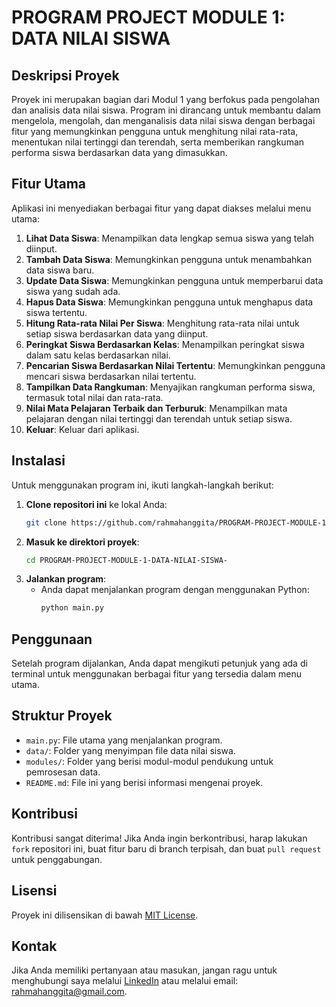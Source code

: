 # PROGRAM PROJECT MODULE 1: DATA NILAI SISWA

## Deskripsi Proyek

Proyek ini merupakan bagian dari Modul 1 yang berfokus pada pengolahan dan analisis data nilai siswa. Program ini dirancang untuk membantu dalam mengelola, mengolah, dan menganalisis data nilai siswa dengan berbagai fitur yang memungkinkan pengguna untuk menghitung nilai rata-rata, menentukan nilai tertinggi dan terendah, serta memberikan rangkuman performa siswa berdasarkan data yang dimasukkan.

## Fitur Utama

Aplikasi ini menyediakan berbagai fitur yang dapat diakses melalui menu utama:

1. **Lihat Data Siswa**: Menampilkan data lengkap semua siswa yang telah diinput.
2. **Tambah Data Siswa**: Memungkinkan pengguna untuk menambahkan data siswa baru.
3. **Update Data Siswa**: Memungkinkan pengguna untuk memperbarui data siswa yang sudah ada.
4. **Hapus Data Siswa**: Memungkinkan pengguna untuk menghapus data siswa tertentu.
5. **Hitung Rata-rata Nilai Per Siswa**: Menghitung rata-rata nilai untuk setiap siswa berdasarkan data yang diinput.
6. **Peringkat Siswa Berdasarkan Kelas**: Menampilkan peringkat siswa dalam satu kelas berdasarkan nilai.
7. **Pencarian Siswa Berdasarkan Nilai Tertentu**: Memungkinkan pengguna mencari siswa berdasarkan nilai tertentu.
8. **Tampilkan Data Rangkuman**: Menyajikan rangkuman performa siswa, termasuk total nilai dan rata-rata.
9. **Nilai Mata Pelajaran Terbaik dan Terburuk**: Menampilkan mata pelajaran dengan nilai tertinggi dan terendah untuk setiap siswa.
10. **Keluar**: Keluar dari aplikasi.

## Instalasi

Untuk menggunakan program ini, ikuti langkah-langkah berikut:

1. **Clone repositori ini** ke lokal Anda:
    ```bash
    git clone https://github.com/rahmahanggita/PROGRAM-PROJECT-MODULE-1-DATA-NILAI-SISWA-.git
    ```
2. **Masuk ke direktori proyek**:
    ```bash
    cd PROGRAM-PROJECT-MODULE-1-DATA-NILAI-SISWA-
    ```
3. **Jalankan program**:
    - Anda dapat menjalankan program dengan menggunakan Python:
      ```bash
      python main.py
      ```

## Penggunaan

Setelah program dijalankan, Anda dapat mengikuti petunjuk yang ada di terminal untuk menggunakan berbagai fitur yang tersedia dalam menu utama.

## Struktur Proyek

- `main.py`: File utama yang menjalankan program.
- `data/`: Folder yang menyimpan file data nilai siswa.
- `modules/`: Folder yang berisi modul-modul pendukung untuk pemrosesan data.
- `README.md`: File ini yang berisi informasi mengenai proyek.

## Kontribusi

Kontribusi sangat diterima! Jika Anda ingin berkontribusi, harap lakukan `fork` repositori ini, buat fitur baru di branch terpisah, dan buat `pull request` untuk penggabungan.

## Lisensi

Proyek ini dilisensikan di bawah [MIT License](LICENSE).

## Kontak

Jika Anda memiliki pertanyaan atau masukan, jangan ragu untuk menghubungi saya melalui [LinkedIn](https://www.linkedin.com/in/rahmah-anggita-fitri/) atau melalui email: rahmahanggita@gmail.com.
